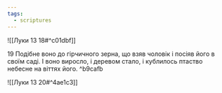 ```yaml
---
tags:
  - scriptures
---
```


![[Луки 13 18#^c01dbf]]

19 Подібне воно до гірчичного зерна, що взяв чоловік і посіяв його в своїм саді. І воно виросло, і деревом стало, і кублилось птаство небесне на віттях його. ^b9cafb

![[Луки 13 20#^4ae1c3]]